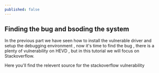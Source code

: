 ```yaml
---
published: false
---
```

## Finding the bug and bsoding the system
In the previous part we have seen how to install the vulnerable driver and setup the debugging environment , now it's time to find the bug , there is a plenty of vulnerability on HEVD , but in this tutorial we will focus on Stackoverflow.

Here you'll find the relevent source for the stackoverflow vulnerability

	
    





